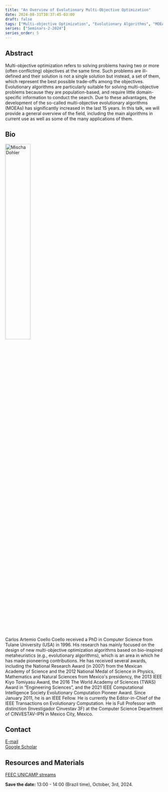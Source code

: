 ```yaml
---
title: "An Overview of Evolutionary Multi-Objective Optimization"
date: 2024-08-31T10:37:45-03:00
draft: false
tags: ["Multi-objective Optimization", "Evolutionary Algorithms", "MOEAs"]
series: ["Seminars-2-2024"]
series_order: 5
---
```


## Abstract
Multi-objective optimization refers to solving problems having two or more (often conflicting) objectives at the same time. Such problems are ill-defined and their solution is not a single solution but instead, a set of them, which represent the best possible trade-offs among the objectives. Evolutionary algorithms are particularly suitable for solving multi-objective problems because they are population-based, and require little domain-specific information to conduct the search. Due to these advantages, the development of the so-called multi-objective evolutionary algorithms (MOEAs) has significantly increased in the last 15 years. In this talk, we will provide a general overview of the field, including the main algorithms in current use as well as some of the many applications of them.


## Bio
<img alt="Mischa Dohler" src="/seminars/seminars-2-2024/5/carlos_coello.png" style="width: 40%; height: 160x;">

Carlos Artemio Coello Coello received a PhD in Computer Science from Tulane University (USA) in 1996. His research has mainly focused on the design of new multi-objective optimization algorithms based on bio-inspired metaheuristics (e.g., evolutionary algorithms), which is an area in which he has made pioneering contributions. He has received several awards, including the National Research Award (in 2007) from the Mexican Academy of Science and the 2012 National Medal of Science in Physics, Mathematics and Natural Sciences from Mexico's presidency, the 2013 IEEE Kiyo Tomiyasu Award, the 2016 The World Academy of Sciences (TWAS) Award in “Engineering Sciences”, and the 2021 IEEE Computational Intelligence Society Evolutionary Computation Pioneer Award. Since January 2011, he is an IEEE Fellow. He is currently the Editor-in-Chief of the IEEE Transactions on Evolutionary Computation. He is Full Professor with distinction (Investigador Cinvestav 3F) at the Computer Science Department of CINVESTAV-IPN in Mexico City, Mexico.

## Contact
[E-mail](carlos.coellocoello@cinvestav.mx) \
[Google Scholar](https://scholar.google.com/citations?hl=pt-BR&user=oJMnjNYAAAAJ)

## Resources and Materials

[FEEC UNICAMP streams](https://www.youtube.com/@feec-unicamp/streams)

<!--<iframe width="560" height="315" src="https://www.youtube.com/embed/yz6Eg-J3CQE" title="YouTube video player" frameborder="0" allow="accelerometer; autoplay; clipboard-write; encrypted-media; gyroscope; picture-in-picture; web-share" allowfullscreen></iframe>
-->

**Save the date:** 13:00 - 14:00 (Brazil time), October, 3rd, 2024.


